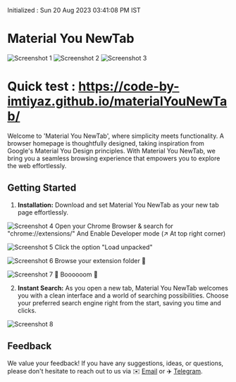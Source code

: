 Initialized : Sun 20 Aug 2023 03∶41∶08 PM IST
# Material You NewTab
![Screenshot 1](https://live.staticflickr.com/65535/53173243739_31ac6fc27d_k.jpg)
![Screenshot 2](https://live.staticflickr.com/65535/53173530093_79a3f6fa47_k.jpg)
![Screenshot 3](https://live.staticflickr.com/65535/53173243754_516b0e27c2_k.jpg)
# Quick test : https://code-by-imtiyaz.github.io/materialYouNewTab/

Welcome to 'Material You NewTab', where simplicity meets functionality. A browser homepage is thoughtfully designed, taking inspiration from Google's Material You Design principles. With Material You NewTab, we bring you a seamless browsing experience that empowers you to explore the web effortlessly.

## Getting Started

1. **Installation:** 
Download and set Material You NewTab as your new tab page effortlessly.

![Screenshot 4](https://i.postimg.cc/zD2hVknG/Material-You-New-Tab-installation-1.jpg)
Open your Chrome Browser & search for "chrome://extensions/"
And Enable Developer mode (↗️ At top right corner)

![Screenshot 5](https://i.postimg.cc/YSNg0Kx5/Material-You-New-Tab-installation-2.jpg)
Click the option "Load unpacked"

![Screenshot 6](https://i.postimg.cc/MHLfNWWQ/material-you-new-tab-installation-3.jpg)
Browse your extension folder 📁

![Screenshot 7](https://i.postimg.cc/W3RWLv1x/Material-You-New-Tab-installation-4.jpg)
🎊 Boooooom 🎉

2. **Instant Search:** As you open a new tab, Material You NewTab welcomes you with a clean interface and a world of searching possibilities. Choose your preferred search engine right from the start, saving you time and clicks.

![Screenshot 8](https://live.staticflickr.com/65535/53156864261_bf381fa6ca_k.jpg)

## Feedback

We value your feedback! If you have any suggestions, ideas, or questions, please don't hesitate to reach out to us via ✉️ [Email](mailto:xengshi@duck.com) or ✈️ [Telegram](https://t.me/xengshi).
